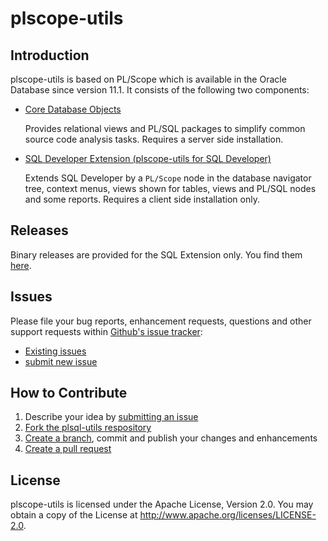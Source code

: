 # plscope-utils

## Introduction
plscope-utils is based on PL/Scope which is available in the Oracle Database since version 11.1. It consists of the following two components:

- [Core Database Objects](https://github.com/PhilippSalvisberg/plscope-utils/blob/main/database/README.md)

	Provides relational views and PL/SQL packages to simplify common source code analysis tasks. Requires a server side installation.

- [SQL Developer Extension (plscope-utils for SQL Developer)](https://github.com/PhilippSalvisberg/plscope-utils/blob/main/sqldev/README.md)

   Extends SQL Developer by a ```PL/Scope``` node in the database navigator tree, context menus, views shown for tables, views and PL/SQL nodes and some reports. Requires a client side installation only.

## Releases

Binary releases are provided for the SQL Extension only. You find them [here](https://github.com/PhilippSalvisberg/plscope-utils/releases).

## Issues

Please file your bug reports, enhancement requests, questions and other support requests within [Github's issue tracker](https://help.github.com/articles/about-issues/):

* [Existing issues](https://github.com/PhilippSalvisberg/plscope-utils/issues)
* [submit new issue](https://github.com/PhilippSalvisberg/plscope-utils/issues/new)

## How to Contribute

1. Describe your idea by [submitting an issue](https://github.com/PhilippSalvisberg/plscope-utils/issues/new)
2. [Fork the plsql-utils respository](https://github.com/PhilippSalvisberg/plscope-utils/fork)
3. [Create a branch](https://help.github.com/articles/creating-and-deleting-branches-within-your-repository/), commit and publish your changes and enhancements
4. [Create a pull request](https://help.github.com/articles/creating-a-pull-request/)

## License

plscope-utils is licensed under the Apache License, Version 2.0. You may obtain a copy of the License at <http://www.apache.org/licenses/LICENSE-2.0>.
